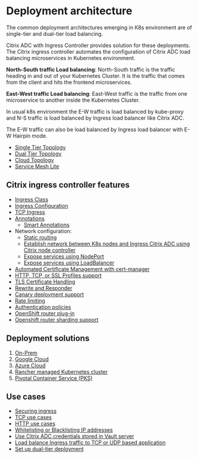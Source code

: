 # Deployment architecture

The common deployment architectures emerging in K8s environment are of single-tier and dual-tier load balancing.

Citrix ADC with Ingress Controller provides solution for these deployments. The Citrix ingress controller automates the configuration of Citrix ADC load balancing microservices in Kubernetes environment.

**North-South traffic Load balancing**: North-South traffic is the traffic heading in and out of your Kubernetes Cluster. It is the traffic that comes from the client and hits the frontend microservices.

**East-West traffic Load balancing**: East-West traffic is the traffic from one microservice to another inside the Kubernetes Cluster.

In usual k8s environment the E-W traffic is load balanced by kube-proxy and N-S traffic is load balanced by Ingress load balancer like Citrix ADC.

The E-W traffic can also be load balanced by Ingress load balancer with E-W Hairpin mode.

-  [Single Tier Topology](../docs/deployment-topologies.md#single-tier-topology)
-  [Dual Tier Topology](../docs/deployment-topologies.md#dual-tier-topology)
-  [Cloud Topology](../docs/deployment-topologies.md#cloud-topology)
-  [Service Mesh Lite](../docs/deploy/service-mesh-lite.md)

## Citrix ingress controller features

-  [Ingress Class](../docs/configure/ingress-classes.md)
-  [Ingress Configuration](../docs/configure/ingress-config.md)
-  [TCP Ingress](../docs/how-to/tcp-udp-ingress.md)
-  [Annotations](../docs/configure/annotations.md)
    -  [Smart Annotations](../docs/configure/annotations.md)
-  Network configuration:
    -  [Static routing](../docs/network/staticrouting.md)
    -  [Establish network between K8s nodes and Ingress Citrix ADC using Citrix node controller](../docs/network/node-controller.md)
    -  [Expose services using NodePort](../docs/network/nodeport.md)
    -  [Expose services using LoadBalancer](../docs/network/type_loadbalancer.md)
-  [Automated Certificate Management with cert-manager](../docs/certificate-management/certificate.md)
-  [HTTP, TCP, or SSL Profiles support](../docs/configure/profiles.md)
-  [TLS Certificate Handling](../docs/certificate-management/tls-certificates.md)
-  [Rewrite and Responder](../docs/crds/rewrite-responder.md)
-  [Canary deployment support](../docs/canary/canary.md)
-  [Rate limiting](../docs/crds/rate-limit.md)
-  [Authentication policies](../docs/crds/auth.md)
-  [OpenShift router plug-in](../docs/deploy/deploy-cic-openshift.md)
-  [Openshift router sharding support](../docs/deploy/deploy-openshift-sharding.md)

## Deployment solutions

1.  [On-Prem](baremetal)
1.  [Google Cloud](../docs/deploy/deploy-gcp.md)
1.  [Azure Cloud](../docs/deploy/deploy-azure.md)
1.  [Rancher managed Kubernetes cluster](../docs/deploy/deploy-cic-rancher.md)
1.  [Pivotal Container Service (PKS)](../docs/deploy/deploy-pks.md)

## Use cases

-  [Securing ingress](../docs/how-to/secure-ingress.md)
-  [TCP use cases](../docs/how-to/tcp-use-cases.md)
-  [HTTP use cases](../docs/how-to/http-use-cases.md)
-  [Whitelisting or Blacklisting IP addresses](../docs/how-to/ip-whitelist-blacklist.md)
-  [Use Citrix ADC credentials stored in Vault server](../docs/how-to/use-vault-stored-credentials-for-cic.md)
-  [Load balance Ingress traffic to TCP or UDP based application](../docs/how-to/tcp-udp-ingress.md)
-  [Set up dual-tier deployment](../docs/how-to/deploy-cic-dual-tier.md)
